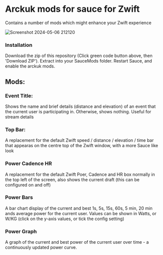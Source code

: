 # Arckuk mods for sauce for Zwift

Contains a number of mods which might enhance your Zwift experience

![Screenshot 2024-05-06 212120](https://github.com/arckuk/arckuk-sauce/assets/169094745/3a35a37f-edbb-464a-b983-2dd392df750e)

### Installation
Download the zip of this repository (Click green code button above, then 'Download ZIP'). Extract into your SauceMods folder. Restart Sauce, and enable the arckuk mods.

## Mods:


### Event Title:
Shows the name and brief details (distance and elevation) of an event that the current user is participating in. Otherwise, shows nothing. Useful for stream details

### Top Bar:
A replacement for the default Zwift speed / distance / elevation / time bar that appearas on the centre top of the Zwift window, with a more Sauce like look

### Power Cadence HR
A replacement for the default Zwift Poer, Cadence and HR box normally in the top left of the screen, also shows the current draft (this can be configured on and off)


### Power Bars
A bar chart display of the current and best 1s, 5s, 15s, 60s, 5 min, 20 min ands average power for the current user. Values can be shown in Watts, or W/KG (click on the y-axis values, or tick the config setting)

### Power Graph
A graph of the current and best power of the current user over time - a continuously updated power curve.
